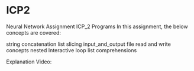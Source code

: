 # ICP2
Neural Network Assignment ICP_2 Programs In this assignment, the below concepts are covered:

string concatenation
list slicing
input_and_output file read and write concepts
nested Interactive loop
list comprehensions

Explanation Video:

